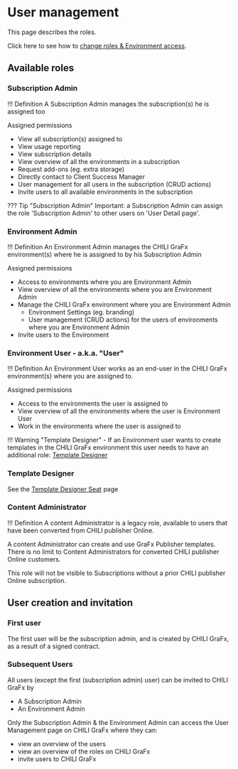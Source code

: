 # User management

This page describes the roles.

Click here to see how to [change roles & Environment access](/CHILI-GraFx/users/update/).

## Available roles

### Subscription Admin

!!! Definition
	A Subscription Admin manages the subscription(s) he is assigned too

Assigned permissions

- View all subscription(s) assigned to
- View usage reporting
- View subscription details
- View overview of all the environments in a subscription
- Request add-ons (eg. extra storage)
- Directly contact to Client Success Manager
- User management for all users in the subscription (CRUD actions)
- Invite users to all available environments in the subscription

??? Tip "Subscription Admin"
	Important: a Subscription Admin can assign the role 'Subscription Admin' to other users on 'User Detail page'.

### Environment Admin

!!! Definition
	An Environment Admin manages the CHILI GraFx environment(s) where he is assigned to by his Subscription Admin

Assigned permissions

- Access to environments where you are Environment Admin
- View overview of all the environments where you are Environment Admin
- Manage the CHILI GraFx environment where you are Environment Admin
	- Environment Settings (eg. branding)
	- User management (CRUD actions) for the users of environments where you are Environment Admin
- Invite users to the Environment

### Environment User - a.k.a. "User"

!!! Definition
	An Environment User works as an end-user in the CHILI GraFx environment(s) where you are assigned to.

Assigned permissions

- Access to the environments the user is assigned to
- View overview of all the environments where the user is Environment User
- Work in the environments where the user is assigned to

!!! Warning "Template Designer"
	- If an Environment user wants to create templates in the CHILI GraFx environment this user needs to have an additional role: [Template Designer](#template-designer)

### Template Designer

See the [Template Designer Seat](/CHILI-GraFx/users/template-designer-seat/) page

### Content Administrator

!!! Definition
	A content Administrator is a legacy role, available to users that have been converted from CHILI publisher Online.

A content Administrator can create and use GraFx Publisher templates. There is no limit to Content Administrators for converted CHILI publisher Online customers.

This role will not be visible to Subscriptions without a prior CHILI publisher Online subscription.

## User creation and invitation

### First user

The first user will be the subscription admin, and is created by CHILI GraFx, as a result of a signed contract.

### Subsequent Users

All users (except the first (subscription admin) user) can be invited to CHILI GraFx by

- A Subscription Admin
- An Environment Admin

Only the Subscription Admin & the Environment Admin can access the User Management page on CHILI GraFx where they can:

- view an overview of the users
- view an overview of the roles on CHILI GraFx
- invite users to CHILI GraFx